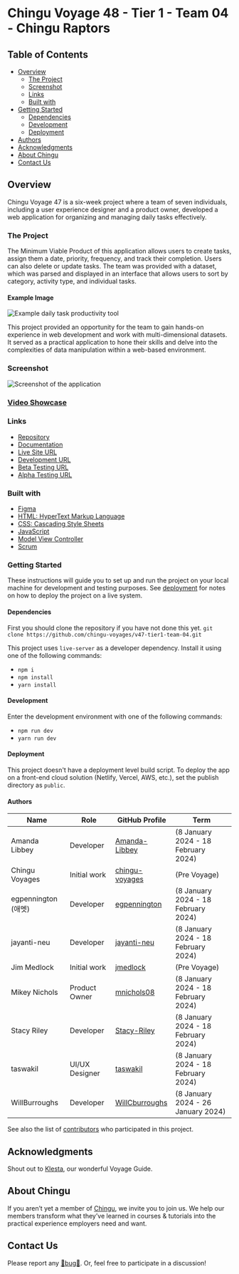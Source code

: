 # Chingu Voyage 48 - Tier 1 - Team 04 - Chingu Raptors

## Table of Contents

- [Overview]()
  - [The Project](#overview)
  - [Screenshot](#the-project)
  - [Links](#screenshot)
  - [Built with](#links)
- [Getting Started](#built-with)
  - [Dependencies](#getting-started)
  - [Development](#dependencies)
  - [Deployment](#development)
- [Authors](#deployment)
- [Acknowledgments](#authors)
- [About Chingu](#acknowledgements)
- [Contact Us](#about-chingu)

## Overview

Chingu Voyage 47 is a six-week project where a team of seven individuals, including a user experience designer and a product owner, developed a web application for organizing and managing daily tasks effectively.

### The Project

The Minimum Viable Product of this application allows users to create tasks, assign them a date, priority, frequency, and track their completion. Users can also delete or update tasks. The team was provided with a dataset, which was parsed and displayed in an interface that allows users to sort by category, activity type, and individual tasks.

#### Example Image

![Example daily task productivity tool](./assets/daily_productivity_sample_ui.png)

This project provided an opportunity for the team to gain hands-on experience in web development and work with multi-dimensional datasets. It served as a practical application to hone their skills and delve into the complexities of data manipulation within a web-based environment.

### Screenshot

![Screenshot of the application](./assets/screenshot.png)

### [Video Showcase](https://www.veed.io/view/30855dda-33a1-4c9b-88df-84e3ef15774d?panel=share)

### Links

- [Repository](https://github.com/chingu-voyages/v47-tier1-team-04)
- [Documentation](https://chingu-voyages.github.io/v47-tier1-team-04/)
- [Live Site URL](https://v47-tier1-team-04.netlify.app/)
- [Development URL](https://v47-tier1-team-04-dev.netlify.app/)
- [Beta Testing URL](https://v47-tier1-team-04-beta.netlify.app/)
- [Alpha Testing URL](https://v47-tier1-team-04-alpha.netlify.app/)

### Built with

- [Figma](https://www.figma.com/proto/2meMrjvZwr4FjPYGJsxryo/Chingu-Voyage-47?node-id=91-34&starting-point-node-id=91%3A34&show-proto-sidebar=1&mode=design&t=V6RzzKbhLvmLFLsz-1)
- [HTML: HyperText Markup Language](https://developer.mozilla.org/en-US/docs/Web/HTML)
- [CSS: Cascading Style Sheets](https://developer.mozilla.org/en-US/docs/Web/CSS)
- [JavaScript](https://developer.mozilla.org/en-US/docs/Web/javascript)
- [Model View Controller](https://developer.mozilla.org/en-US/docs/Glossary/MVC)
- [Scrum](https://www.scrumalliance.org/about-scrum)

### Getting Started

These instructions will guide you to set up and run the project on your local machine for development and testing purposes. See [deployment](#deployment) for notes on how to deploy the project on a live system.

#### Dependencies

First you should clone the repository if you have not done this yet.
`git clone https://github.com/chingu-voyages/v47-tier1-team-04.git`

This project uses `live-server` as a developer dependency. Install it using one of the following commands:

- `npm i`
- `npm install`
- `yarn install`

#### Development

Enter the development environment with one of the following commands:

- `npm run dev`
- `yarn run dev`

#### Deployment

This project doesn't have a deployment level build script. To deploy the app on a front-end cloud solution (Netlify, Vercel, AWS, etc.), set the publish directory as `public`.

#### Authors

| Name | Role | GitHub Profile | Term |
| --- | --- | --- | --- |
| Amanda Libbey | Developer | [Amanda-Libbey](https://github.com/Amanda-Libbey) | (8 January 2024 - 18 February 2024) |
| Chingu Voyages | Initial work | [chingu-voyages](https://github.com/chingu-voyages) | (Pre Voyage) |
| egpennington (애멧) | Developer | [egpennington](https://github.com/egpennington) | (8 January 2024 - 18 February 2024) |
| jayanti-neu | Developer | [jayanti-neu](https://github.com/jayanti-neu) | (8 January 2024 - 18 February 2024) |
| Jim Medlock | Initial work | [jmedlock](https://github.com/jdmedlock) | (Pre Voyage) |
| Mikey Nichols | Product Owner | [mnichols08](https://github.com/mnichols08) | (8 January 2024 - 18 February 2024) |
| Stacy Riley | Developer | [Stacy-Riley](https://github.com/Stacy-Riley) | (8 January 2024 - 18 February 2024) |
| taswakil | UI/UX Designer | [taswakil](https://github.com/taswakil) | (8 January 2024 - 18 February 2024) |
| WillBurroughs | Developer| [WillCburroughs](https://github.com/WillCBurroughs) | (8 January 2024 - 26 January 2024) |

See also the list of [contributors](./CONTRIBUTORS.md) who participated in this project.

## Acknowledgments

Shout out to [Klesta](https://github.com/klezi10), our wonderful Voyage Guide.

## About Chingu

If you aren’t yet a member of [Chingu](https://chingu.io), we invite you to join us. We help our members transform what they’ve learned in courses & tutorials into the practical experience employers need and want.

## Contact Us

Please report any [🐛bug🐛](https://github.com/chingu-voyages/v47-tier1-team-04/issues/new?assignees=&labels=bug&projects=&template=bug-report-template.md). Or, feel free to participate in a discussion!
